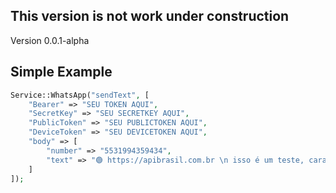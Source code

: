## This version is not work under construction
Version 0.0.1-alpha

## Simple Example

```php
Service::WhatsApp("sendText", [
    "Bearer" => "SEU TOKEN AQUI",
    "SecretKey" => "SEU SECRETKEY AQUI",
    "PublicToken" => "SEU PUBLICTOKEN AQUI", 
    "DeviceToken" => "SEU DEVICETOKEN AQUI",
    "body" => [
        "number" => "5531994359434",
        "text" => "🟢 https://apibrasil.com.br \n isso é um teste, caracteres especiais ? : !!! ççç  R$ 999,50"
    ]
]);
```